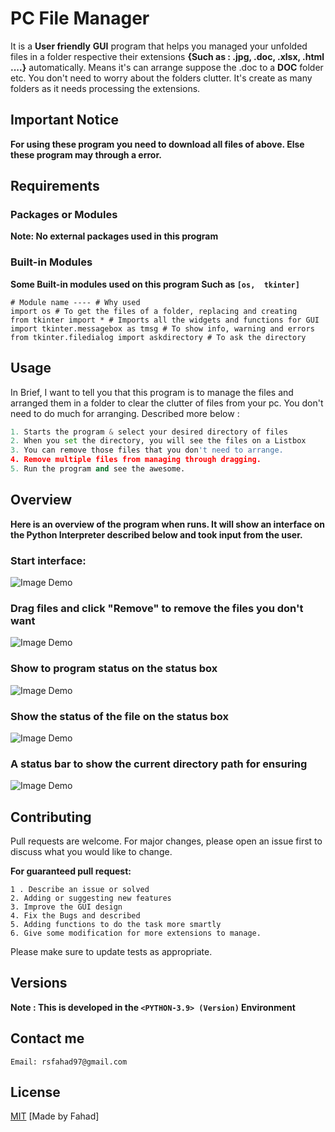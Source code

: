 # PC File Manager

It is a **User friendly** **GUI** program that helps you managed your unfolded files in a folder respective their extensions **{Such as : .jpg, .doc, .xlsx, .html ....}** automatically. Means it's can arrange suppose the .doc to a **DOC** folder etc. You don't need to worry about the folders clutter. It's create as many folders as it needs processing the extensions.

## Important Notice
**For using these program you need to download all files of above. Else these program may through a error.**
## Requirements

### Packages or Modules

**Note: No external packages used in this program**
### Built-in Modules

**Some Built-in modules used on this program Such as ```[os,  tkinter]```**
```
# Module name ---- # Why used
import os # To get the files of a folder, replacing and creating
from tkinter import * # Imports all the widgets and functions for GUI
import tkinter.messagebox as tmsg # To show info, warning and errors
from tkinter.filedialog import askdirectory # To ask the directory
```


## Usage
In Brief, I want to tell you that this program is to manage the files and arranged them in a folder to clear the clutter of files from your pc. You don't need to do much for arranging. Described more below :

```python
1. Starts the program & select your desired directory of files
2. When you set the directory, you will see the files on a Listbox
3. You can remove those files that you don't need to arrange.
4. Remove multiple files from managing through dragging.
5. Run the program and see the awesome.
```
## Overview
**Here is an overview of the program when runs. It will show an interface on the Python Interpreter described below and took input from the user.**
### Start interface:

![Image Demo](https://i.ibb.co/QdyCmVY/Demo-folder-clener-2.jpg)

### Drag files and click "Remove" to remove the files you don't want

![Image Demo](https://i.ibb.co/1MP32Zg/demo-folder-clener-3.jpg)

### Show to program status on the status box

![Image Demo](https://i.ibb.co/Mf1Z2br/demo-folder-clener-4.jpg)

### Show the status of the file on the status box

![Image Demo](https://i.ibb.co/Bw6nQrt/demo-folder-clener-5.jpg)

### A status bar to show the current directory path for ensuring

![Image Demo](https://i.ibb.co/zPtzTkY/demo-folder-clener-6.jpg)

## Contributing
Pull requests are welcome. For major changes, please open an issue first to discuss what you would like to change.

**For guaranteed pull request:**
```
1 . Describe an issue or solved
2. Adding or suggesting new features
3. Improve the GUI design
4. Fix the Bugs and described
5. Adding functions to do the task more smartly
6. Give some modification for more extensions to manage.
```
Please make sure to update tests as appropriate.

## Versions 
**Note : This is developed in the ```<PYTHON-3.9> (Version)``` Environment**

## Contact me

```
Email: rsfahad97@gmail.com
```

## License
[MIT](https://choosealicense.com/licenses/mit/) [Made by Fahad]


